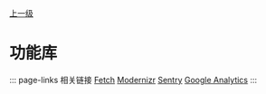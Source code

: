 [上一级](../)

# 功能库

::: page-links 相关链接
[Fetch](#) [Modernizr](#) [Sentry](#) [Google Analytics](#) 
:::
